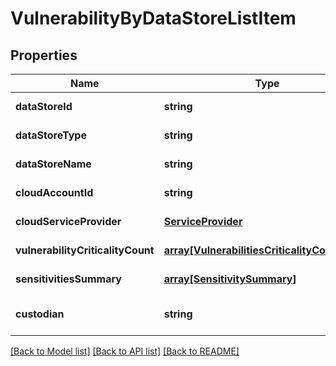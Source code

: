 # VulnerabilityByDataStoreListItem

## Properties
Name | Type | Description | Notes
------------ | ------------- | ------------- | -------------
**dataStoreId** | **string** |  | [default to null]
**dataStoreType** | **string** |  | [default to null]
**dataStoreName** | **string** |  | [default to null]
**cloudAccountId** | **string** |  | [default to null]
**cloudServiceProvider** | [**ServiceProvider**](ServiceProvider.md) |  | [default to null]
**vulnerabilityCriticalityCount** | [**array[VulnerabilitiesCriticalityCountInner]**](VulnerabilitiesCriticalityCountInner.md) |  | [default to null]
**sensitivitiesSummary** | [**array[SensitivitySummary]**](SensitivitySummary.md) |  | [default to null]
**custodian** | **string** |  | [optional] [default to null]

[[Back to Model list]](../README.md#documentation-for-models) [[Back to API list]](../README.md#documentation-for-api-endpoints) [[Back to README]](../README.md)


